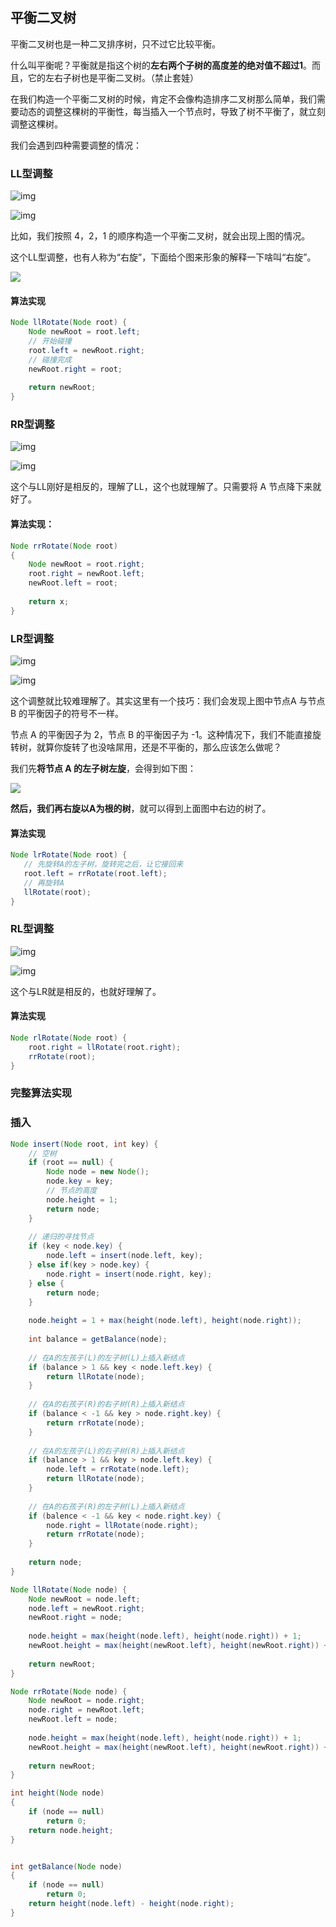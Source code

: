 ## 平衡二叉树

平衡二叉树也是一种二叉排序树，只不过它比较平衡。

什么叫平衡呢？平衡就是指这个树的**左右两个子树的高度差的绝对值不超过1**。而且，它的左右子树也是平衡二叉树。（禁止套娃）

在我们构造一个平衡二叉树的时候，肯定不会像构造排序二叉树那么简单，我们需要动态的调整这棵树的平衡性，每当插入一个节点时，导致了树不平衡了，就立刻调整这棵树。

我们会遇到四种需要调整的情况：

### LL型调整

![img](https://img-blog.csdn.net/20150818212028853)

![img](https://img-blog.csdn.net/20150818221513880)

比如，我们按照 4，2，1 的顺序构造一个平衡二叉树，就会出现上图的情况。

这个LL型调整，也有人称为“右旋”，下面给个图来形象的解释一下啥叫“右旋”。

![](avl_1.png)

#### 算法实现

```java
Node llRotate(Node root) {
    Node newRoot = root.left;
    // 开始碰撞
    root.left = newRoot.right;
    // 碰撞完成
    newRoot.right = root;
    
    return newRoot;
}
```



### RR型调整

![img](https://img-blog.csdn.net/20150818215441436)

![img](https://img-blog.csdn.net/20150818220942825)

这个与LL刚好是相反的，理解了LL，这个也就理解了。只需要将 A 节点降下来就好了。

#### 算法实现：

```java
Node rrRotate(Node root)
{
    Node newRoot = root.right;
    root.right = newRoot.left;
    newRoot.left = root;
 
    return x;
}
```



### LR型调整

![img](https://img-blog.csdn.net/20150818222514855)

![img](https://img-blog.csdn.net/20150818224419149)

这个调整就比较难理解了。其实这里有一个技巧：我们会发现上图中节点A 与节点B 的平衡因子的符号不一样。

节点 A 的平衡因子为 2，节点 B 的平衡因子为 -1。这种情况下，我们不能直接旋转树，就算你旋转了也没啥屌用，还是不平衡的，那么应该怎么做呢？

我们先**将节点 A 的左子树左旋**，会得到如下图：

![](avl_2.png)

**然后，我们再右旋以A为根的树**，就可以得到上面图中右边的树了。

#### 算法实现

 ```java
Node lrRotate(Node root) {
    // 先旋转A的左子树，旋转完之后，让它接回来
    root.left = rrRotate(root.left);
    // 再旋转A
    llRotate(root);
}
 ```



### RL型调整

![img](https://img-blog.csdn.net/20150818224940731)

![img](https://img-blog.csdn.net/20150818230041580)

这个与LR就是相反的，也就好理解了。

#### 算法实现

```java
Node rlRotate(Node root) {
    root.right = llRotate(root.right);
    rrRotate(root);
}
```



### 完整算法实现

### 插入

```java
Node insert(Node root, int key) {
    // 空树
    if (root == null) {
        Node node = new Node();
        node.key = key;
        // 节点的高度
        node.height = 1;
        return node;
    }
    
    // 递归的寻找节点
    if (key < node.key) {
        node.left = insert(node.left, key);
    } else if(key > node.key) {
        node.right = insert(node.right, key);
    } else {
        return node;
    }
    
    node.height = 1 + max(height(node.left), height(node.right));
    
    int balance = getBalance(node);
    
    // 在A的左孩子(L)的左子树(L)上插入新结点
    if (balance > 1 && key < node.left.key) {
        return llRotate(node);
    }
    
    // 在A的右孩子(R)的右子树(R)上插入新结点
    if (balance < -1 && key > node.right.key) {
        return rrRotate(node);
    }
    
    // 在A的左孩子(L)的右子树(R)上插入新结点
    if (balance > 1 && key > node.left.key) {
        node.left = rrRotate(node.left);
        return llRotate(node);
    }
    
    // 在A的右孩子(R)的左子树(L)上插入新结点
    if (balence < -1 && key < node.right.key) {
        node.right = llRotate(node.right);
        return rrRotate(node);
    }
    
    return node;
}

Node llRotate(Node node) {
    Node newRoot = node.left;
    node.left = newRoot.right;
    newRoot.right = node;
    
    node.height = max(height(node.left), height(node.right)) + 1;
    newRoot.height = max(height(newRoot.left), height(newRoot.right)) + 1;
    
    return newRoot;
}

Node rrRotate(Node node) {
    Node newRoot = node.right;
    node.right = newRoot.left;
    newRoot.left = node;
    
    node.height = max(height(node.left), height(node.right)) + 1;
    newRoot.height = max(height(newRoot.left), height(newRoot.right)) + 1;
    
    return newRoot;
}

int height(Node node)
{
    if (node == null)
        return 0;
    return node.height;
}


int getBalance(Node node)
{
    if (node == null)
        return 0;
    return height(node.left) - height(node.right);
}
```


